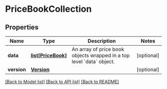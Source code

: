 # PriceBookCollection

## Properties
Name | Type | Description | Notes
------------ | ------------- | ------------- | -------------
**data** | [**list[PriceBook]**](PriceBook.md) | An array of price book objects wrapped in a top level &#x60;data&#x60; object. | [optional] 
**version** | [**Version**](Version.md) |  | [optional] 

[[Back to Model list]](../README.md#documentation-for-models) [[Back to API list]](../README.md#documentation-for-api-endpoints) [[Back to README]](../README.md)


